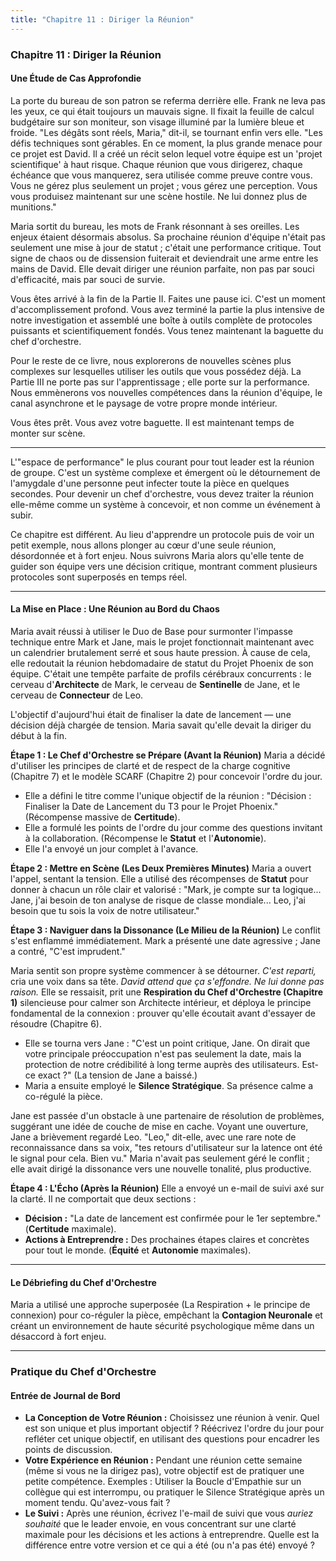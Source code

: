 ```yaml
---
title: "Chapitre 11 : Diriger la Réunion"
---
```

### **Chapitre 11 : Diriger la Réunion**
#### Une Étude de Cas Approfondie

La porte du bureau de son patron se referma derrière elle. Frank ne leva pas les yeux, ce qui était toujours un mauvais signe. Il fixait la feuille de calcul budgétaire sur son moniteur, son visage illuminé par la lumière bleue et froide. "Les dégâts sont réels, Maria," dit-il, se tournant enfin vers elle. "Les défis techniques sont gérables. En ce moment, la plus grande menace pour ce projet est David. Il a créé un récit selon lequel votre équipe est un 'projet scientifique' à haut risque. Chaque réunion que vous dirigerez, chaque échéance que vous manquerez, sera utilisée comme preuve contre vous. Vous ne gérez plus seulement un projet ; vous gérez une perception. Vous vous produisez maintenant sur une scène hostile. Ne lui donnez plus de munitions."

Maria sortit du bureau, les mots de Frank résonnant à ses oreilles. Les enjeux étaient désormais absolus. Sa prochaine réunion d'équipe n'était pas seulement une mise à jour de statut ; c'était une performance critique. Tout signe de chaos ou de dissension fuiterait et deviendrait une arme entre les mains de David. Elle devait diriger une réunion parfaite, non pas par souci d'efficacité, mais par souci de survie.

Vous êtes arrivé à la fin de la Partie II. Faites une pause ici. C'est un moment d'accomplissement profond. Vous avez terminé la partie la plus intensive de notre investigation et assemblé une boîte à outils complète de protocoles puissants et scientifiquement fondés. Vous tenez maintenant la baguette du chef d'orchestre.

Pour le reste de ce livre, nous explorerons de nouvelles scènes plus complexes sur lesquelles utiliser les outils que vous possédez déjà. La Partie III ne porte pas sur l'apprentissage ; elle porte sur la performance. Nous emmènerons vos nouvelles compétences dans la réunion d'équipe, le canal asynchrone et le paysage de votre propre monde intérieur.

Vous êtes prêt. Vous avez votre baguette. Il est maintenant temps de monter sur scène.

***

L'"espace de performance" le plus courant pour tout leader est la réunion de groupe. C'est un système complexe et émergent où le détournement de l'amygdale d'une personne peut infecter toute la pièce en quelques secondes. Pour devenir un chef d'orchestre, vous devez traiter la réunion elle-même comme un système à concevoir, et non comme un événement à subir.

Ce chapitre est différent. Au lieu d'apprendre un protocole puis de voir un petit exemple, nous allons plonger au cœur d'une seule réunion, désordonnée et à fort enjeu. Nous suivrons Maria alors qu'elle tente de guider son équipe vers une décision critique, montrant comment plusieurs protocoles sont superposés en temps réel.

***

#### **La Mise en Place : Une Réunion au Bord du Chaos**
Maria avait réussi à utiliser le Duo de Base pour surmonter l'impasse technique entre Mark et Jane, mais le projet fonctionnait maintenant avec un calendrier brutalement serré et sous haute pression. À cause de cela, elle redoutait la réunion hebdomadaire de statut du Projet Phoenix de son équipe. C'était une tempête parfaite de profils cérébraux concurrents : le cerveau d'**Architecte** de Mark, le cerveau de **Sentinelle** de Jane, et le cerveau de **Connecteur** de Leo.

L'objectif d'aujourd'hui était de finaliser la date de lancement — une décision déjà chargée de tension. Maria savait qu'elle devait la diriger du début à la fin.

**Étape 1 : Le Chef d'Orchestre se Prépare (Avant la Réunion)**
Maria a décidé d'utiliser les principes de clarté et de respect de la charge cognitive (Chapitre 7) et le modèle SCARF (Chapitre 2) pour concevoir l'ordre du jour.
*   Elle a défini le titre comme l'unique objectif de la réunion : "Décision : Finaliser la Date de Lancement du T3 pour le Projet Phoenix." (Récompense massive de **Certitude**).
*   Elle a formulé les points de l'ordre du jour comme des questions invitant à la collaboration. (Récompense le **Statut** et l'**Autonomie**).
*   Elle l'a envoyé un jour complet à l'avance.

**Étape 2 : Mettre en Scène (Les Deux Premières Minutes)**
Maria a ouvert l'appel, sentant la tension. Elle a utilisé des récompenses de **Statut** pour donner à chacun un rôle clair et valorisé : "Mark, je compte sur ta logique... Jane, j'ai besoin de ton analyse de risque de classe mondiale... Leo, j'ai besoin que tu sois la voix de notre utilisateur."

**Étape 3 : Naviguer dans la Dissonance (Le Milieu de la Réunion)**
Le conflit s'est enflammé immédiatement. Mark a présenté une date agressive ; Jane a contré, "C'est imprudent."

Maria sentit son propre système commencer à se détourner. *C'est reparti,* cria une voix dans sa tête. *David attend que ça s'effondre. Ne lui donne pas raison.* Elle se ressaisit, prit une **Respiration du Chef d'Orchestre (Chapitre 1)** silencieuse pour calmer son Architecte intérieur, et déploya le principe fondamental de la connexion : prouver qu'elle écoutait avant d'essayer de résoudre (Chapitre 6).

*   Elle se tourna vers Jane : "C'est un point critique, Jane. On dirait que votre principale préoccupation n'est pas seulement la date, mais la protection de notre crédibilité à long terme auprès des utilisateurs. Est-ce exact ?" (La tension de Jane a baissé.)
*   Maria a ensuite employé le **Silence Stratégique**. Sa présence calme a co-régulé la pièce.

Jane est passée d'un obstacle à une partenaire de résolution de problèmes, suggérant une idée de couche de mise en cache. Voyant une ouverture, Jane a brièvement regardé Leo. "Leo," dit-elle, avec une rare note de reconnaissance dans sa voix, "tes retours d'utilisateur sur la latence ont été le signal pour cela. Bien vu." Maria n'avait pas seulement géré le conflit ; elle avait dirigé la dissonance vers une nouvelle tonalité, plus productive.

**Étape 4 : L'Écho (Après la Réunion)**
Elle a envoyé un e-mail de suivi axé sur la clarté. Il ne comportait que deux sections :
*   **Décision :** "La date de lancement est confirmée pour le 1er septembre." (**Certitude** maximale).
*   **Actions à Entreprendre :** Des prochaines étapes claires et concrètes pour tout le monde. (**Équité** et **Autonomie** maximales).

***

#### **Le Débriefing du Chef d'Orchestre**
Maria a utilisé une approche superposée (La Respiration + le principe de connexion) pour co-réguler la pièce, empêchant la **Contagion Neuronale** et créant un environnement de haute sécurité psychologique même dans un désaccord à fort enjeu.

---
### **Pratique du Chef d'Orchestre**

#### **Entrée de Journal de Bord**
*   **La Conception de Votre Réunion :** Choisissez une réunion à venir. Quel est son unique et plus important objectif ? Réécrivez l'ordre du jour pour refléter cet unique objectif, en utilisant des questions pour encadrer les points de discussion.
*   **Votre Expérience en Réunion :** Pendant une réunion cette semaine (même si vous ne la dirigez pas), votre objectif est de pratiquer une petite compétence. Exemples : Utiliser la Boucle d'Empathie sur un collègue qui est interrompu, ou pratiquer le Silence Stratégique après un moment tendu. Qu'avez-vous fait ?
*   **Le Suivi :** Après une réunion, écrivez l'e-mail de suivi que vous *auriez souhaité* que le leader envoie, en vous concentrant sur une clarté maximale pour les décisions et les actions à entreprendre. Quelle est la différence entre votre version et ce qui a été (ou n'a pas été) envoyé ?
      